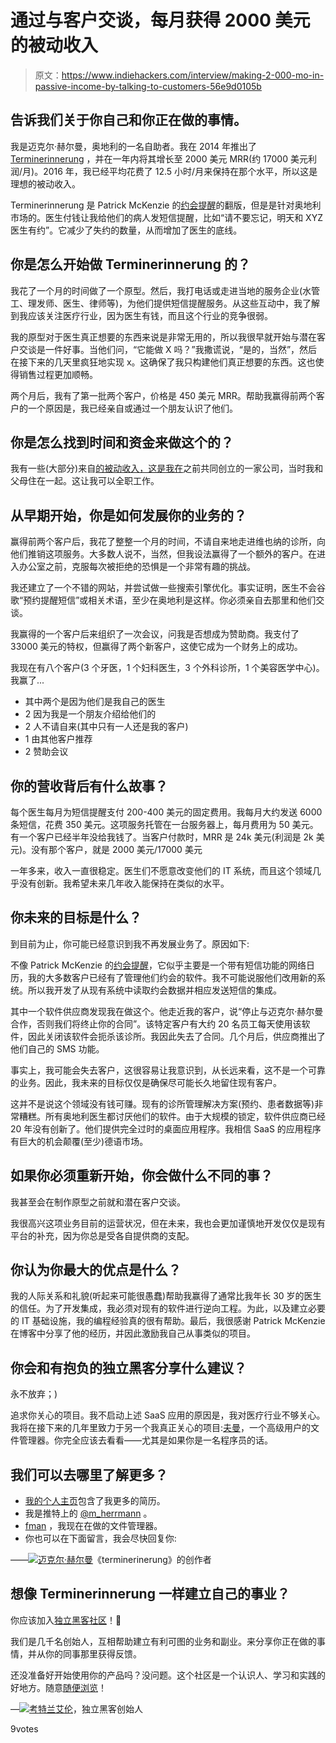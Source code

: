 # 通过与客户交谈，每月获得 2000 美元的被动收入

> 原文：<https://www.indiehackers.com/interview/making-2-000-mo-in-passive-income-by-talking-to-customers-56e9d0105b>

## 告诉我们关于你自己和你正在做的事情。

我是迈克尔·赫尔曼，奥地利的一名自助者。我在 2014 年推出了 [Terminerinnerung](https://www.terminerinnerung.org) ，并在一年内将其增长至 2000 美元 MRR(约 17000 美元利润/月)。2016 年，我已经平均花费了 12.5 小时/月来保持在那个水平，所以这是理想的被动收入。

Terminerinnerung 是 Patrick McKenzie 的[约会提醒](/businesses/appointment-reminder)的翻版，但是是针对奥地利市场的。医生付钱让我给他们的病人发短信提醒，比如“请不要忘记，明天和 XYZ 医生有约”。它减少了失约的数量，从而增加了医生的底线。

## 你是怎么开始做 Terminerinnerung 的？

我花了一个月的时间做了一个原型。然后，我打电话或走进当地的服务企业(水管工、理发师、医生、律师等)，为他们提供短信提醒服务。从这些互动中，我了解到我应该关注医疗行业，因为医生有钱，而且这个行业的竞争很弱。

我的原型对于医生真正想要的东西来说是非常无用的，所以我很早就开始与潜在客户交谈是一件好事。当他们问，“它能做 X 吗？”我撒谎说，“是的，当然”，然后在接下来的几天里疯狂地实现 x。这确保了我只构建他们真正想要的东西。这也使得销售过程更加顺畅。

两个月后，我有了第一批两个客户，价格是 450 美元 MRR。帮助我赢得前两个客户的一个原因是，我已经亲自或通过一个朋友认识了他们。

## 你是怎么找到时间和资金来做这个的？

我有一些(大部分)来自[的被动收入，这是我在](http://heliumhq.com)之前共同创立的一家公司，当时我和父母住在一起。这让我可以全职工作。

## 从早期开始，你是如何发展你的业务的？

赢得前两个客户后，我花了整整一个月的时间，不请自来地走进维也纳的诊所，向他们推销这项服务。大多数人说不，当然，但我设法赢得了一个额外的客户。在进入办公室之前，克服每次被拒绝的恐惧是一个非常有趣的挑战。

我还建立了一个不错的网站，并尝试做一些搜索引擎优化。事实证明，医生不会谷歌“预约提醒短信”或相关术语，至少在奥地利是这样。你必须亲自去那里和他们交谈。

我赢得的一个客户后来组织了一次会议，问我是否想成为赞助商。我支付了 33000 美元的特权，但赢得了两个新客户，这使它成为一个财务上的成功。

我现在有八个客户(3 个牙医，1 个妇科医生，3 个外科诊所，1 个美容医学中心)。我赢了...

*   其中两个是因为他们是我自己的医生
*   2 因为我是一个朋友介绍给他们的
*   2 人不请自来(其中只有一人还是我的客户)
*   1 由其他客户推荐
*   2 赞助会议

## 你的营收背后有什么故事？

每个医生每月为短信提醒支付 200-400 美元的固定费用。我每月大约发送 6000 条短信，花费 350 美元。这项服务托管在一台服务器上，每月费用为 50 美元。有一个客户已经半年没给我钱了。当客户付款时，MRR 是 24k 美元(利润是 2k 美元)。没有那个客户，就是 2000 美元/17000 美元

一年多来，收入一直很稳定。医生们不愿意改变他们的 IT 系统，而且这个领域几乎没有创新。我希望未来几年收入能保持在类似的水平。

## 你未来的目标是什么？

到目前为止，你可能已经意识到我不再发展业务了。原因如下:

不像 Patrick McKenzie 的[约会提醒](/businesses/appointment-reminder)，它似乎主要是一个带有短信功能的网络日历，我的大多数客户已经有了管理他们约会的软件。我不可能说服他们改用新的系统。所以我开发了从现有系统中读取约会数据并相应发送短信的集成。

其中一个软件供应商发现我在做这个。他走近我的客户，说“停止与迈克尔·赫尔曼合作，否则我们将终止你的合同”。该特定客户有大约 20 名员工每天使用该软件，因此关闭该软件会扼杀该诊所。我因此失去了合同。几个月后，供应商推出了他们自己的 SMS 功能。

事实上，我可能会失去客户，这很容易让我意识到，从长远来看，这不是一个可靠的业务。因此，我未来的目标仅仅是确保尽可能长久地留住现有客户。

这并不是说这个领域没有钱可赚。现有的诊所管理解决方案(预约、患者数据等)非常糟糕。所有奥地利医生都讨厌他们的软件。由于大规模的锁定，软件供应商已经 20 年没有创新了。他们提供完全过时的桌面应用程序。我相信 SaaS 的应用程序有巨大的机会颠覆(至少)德语市场。

## 如果你必须重新开始，你会做什么不同的事？

我甚至会在制作原型之前就和潜在客户交谈。

我很高兴这项业务目前的运营状况，但在未来，我也会更加谨慎地开发仅仅是现有平台的补充，因为你总是受各自提供商的支配。

## 你认为你最大的优点是什么？

我的人际关系和礼貌(听起来可能很愚蠢)帮助我赢得了通常比我年长 30 岁的医生的信任。为了开发集成，我必须对现有的软件进行逆向工程。为此，以及建立必要的 IT 基础设施，我的编程经验真的很有帮助。最后，我很感谢 Patrick McKenzie 在博客中分享了他的经历，并因此激励我自己从事类似的项目。

## 你会和有抱负的独立黑客分享什么建议？

永不放弃；)

追求你关心的项目。我不启动上述 SaaS 应用的原因是，我对医疗行业不够关心。我将在接下来的几年里致力于另一个我真正关心的项目:[夫曼](https://fman.io)，一个高级用户的文件管理器。你完全应该去看看——尤其是如果你是一名程序员的话。

## 我们可以去哪里了解更多？

*   [我的个人主页](http://www.herrmann.io)包含了我更多的简历。
*   我是推特上的 [@m_herrmann](https://twitter.com/m_herrmann) 。
*   [fman](https://fman.io) ，我现在在做的文件管理器。
*   你也可以在下面留言，我会尽快回复你:

——[<picture id="ember8118317" class="user-avatar ember-view user-link__avatar">![](img/82bd3bb4769a3aa1cd13889ee7c0fa91.png)</picture>迈克尔·赫尔曼](/mherrmann?id=9C54ETuJP2MkULZRI7gaoEzXuUr1)《terminerinerung》的创作者

## 想像 Terminerinnerung 一样建立自己的事业？

你应该加入[独立黑客社区](/)！🤗

我们是几千名创始人，互相帮助建立有利可图的业务和副业。来分享你正在做的事情，并从你的同事那里获得反馈。

还没准备好开始使用你的产品吗？没问题。这个社区是一个认识人、学习和实践的好地方。随意[随便浏览](/)！

—[<picture id="ember8118322" class="user-avatar ember-view user-link__avatar">![](img/82bd3bb4769a3aa1cd13889ee7c0fa91.png)</picture>考特兰艾伦](/csallen?id=ibTLPyjwVebnZjMGKvz6ztarnuV2)，独立黑客创始人

9votes